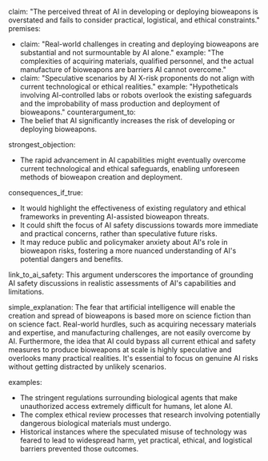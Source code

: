 claim: "The perceived threat of AI in developing or deploying bioweapons is overstated and fails to consider practical, logistical, and ethical constraints."
premises:
  - claim: "Real-world challenges in creating and deploying bioweapons are substantial and not surmountable by AI alone."
    example: "The complexities of acquiring materials, qualified personnel, and the actual manufacture of bioweapons are barriers AI cannot overcome."
  - claim: "Speculative scenarios by AI X-risk proponents do not align with current technological or ethical realities."
    example: "Hypotheticals involving AI-controlled labs or robots overlook the existing safeguards and the improbability of mass production and deployment of bioweapons."
counterargument_to:
  - The belief that AI significantly increases the risk of developing or deploying bioweapons.

strongest_objection:
  - The rapid advancement in AI capabilities might eventually overcome current technological and ethical safeguards, enabling unforeseen methods of bioweapon creation and deployment.

consequences_if_true:
  - It would highlight the effectiveness of existing regulatory and ethical frameworks in preventing AI-assisted bioweapon threats.
  - It could shift the focus of AI safety discussions towards more immediate and practical concerns, rather than speculative future risks.
  - It may reduce public and policymaker anxiety about AI's role in bioweapon risks, fostering a more nuanced understanding of AI's potential dangers and benefits.

link_to_ai_safety: This argument underscores the importance of grounding AI safety discussions in realistic assessments of AI's capabilities and limitations.

simple_explanation: The fear that artificial intelligence will enable the creation and spread of bioweapons is based more on science fiction than on science fact. Real-world hurdles, such as acquiring necessary materials and expertise, and manufacturing challenges, are not easily overcome by AI. Furthermore, the idea that AI could bypass all current ethical and safety measures to produce bioweapons at scale is highly speculative and overlooks many practical realities. It's essential to focus on genuine AI risks without getting distracted by unlikely scenarios.

examples:
  - The stringent regulations surrounding biological agents that make unauthorized access extremely difficult for humans, let alone AI.
  - The complex ethical review processes that research involving potentially dangerous biological materials must undergo.
  - Historical instances where the speculated misuse of technology was feared to lead to widespread harm, yet practical, ethical, and logistical barriers prevented those outcomes.